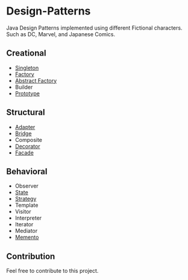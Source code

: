 # Design-Patterns

 Java Design Patterns implemented using different Fictional characters. Such as DC, Marvel, and Japanese Comics.

## Creational

* [Singleton](https://github.com/saurabhmarpadge/Design-Patterns/blob/master/Singleton.java)
* [Factory](https://github.com/saurabhmarpadge/Design-Patterns/blob/master/Factory.java)
* [Abstract Factory](https://github.com/saurabhmarpadge/Design-Patterns/blob/master/AbstractFactory.java) 
* Builder
* [Prototype](https://github.com/saurabhmarpadge/Design-Patterns/blob/master/Prototype.java) 

## Structural

* [Adapter](https://github.com/saurabhmarpadge/Design-Patterns/blob/master/Adapter.java)
* [Bridge](https://github.com/saurabhmarpadge/Design-Patterns/blob/master/Bridge.java)
* Composite 
* [Decorator](https://github.com/saurabhmarpadge/Design-Patterns/blob/master/Decorator.java)
* [Facade](https://github.com/saurabhmarpadge/Design-Patterns/blob/master/Facade.java) 

## Behavioral

* Observer
* [State](https://github.com/saurabhmarpadge/Design-Patterns/blob/master/State.java)
* [Strategy](https://github.com/saurabhmarpadge/Design-Patterns/blob/master/Strategy.java) 
* Template
* Visitor 
* Interpreter 
* Iterator 
* Mediator
* [Memento](https://github.com/saurabhmarpadge/Design-Patterns/blob/master/Momento.java) 

## Contribution
  Feel free to contribute to this project. 
